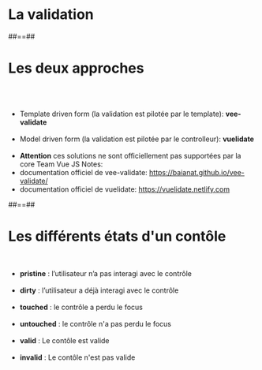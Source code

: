 <!-- .slide: class="transition-bg-grey-1 underline" -->
# La validation

##==##

<!-- .slide -->
# Les deux approches
<br><br>

- Template driven form (la validation est pilotée par le template): __vee-validate__<br><br>
- Model driven form (la validation est pilotée par le controlleur): __vuelidate__<br><br>
- __Attention__ ces solutions ne sont officiellement pas supportées par la core Team Vue JS
Notes:
 - documentation officiel de vee-validate: https://baianat.github.io/vee-validate/
 - documentation officiel de vuelidate: https://vuelidate.netlify.com

##==##

<!-- .slide -->
# Les différents états d'un contôle
<br>

- <b>pristine</b> : l’utilisateur n’a pas interagi avec le contrôle<br><br>
- <b>dirty</b> : l’utilisateur a déjà interagi avec le contrôle<br><br>
- <b>touched</b> : le contrôle a perdu le focus<br><br>
- <b>untouched</b> : le contrôle n'a pas perdu le focus<br><br>
- <b>valid</b> : Le contôle est valide<br><br>
- <b>invalid</b> : Le contôle n'est pas valide

